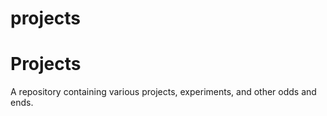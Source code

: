 # projects

# Projects

A repository containing various projects, experiments, and other odds and ends. 
